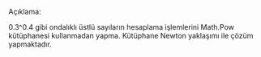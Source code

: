 Açıklama:

0.3^0.4 gibi ondalıklı üstlü sayıların hesaplama işlemlerini Math.Pow kütüphanesi kullanmadan yapma.
Kütüphane Newton yaklaşımı ile çözüm yapmaktadır.
